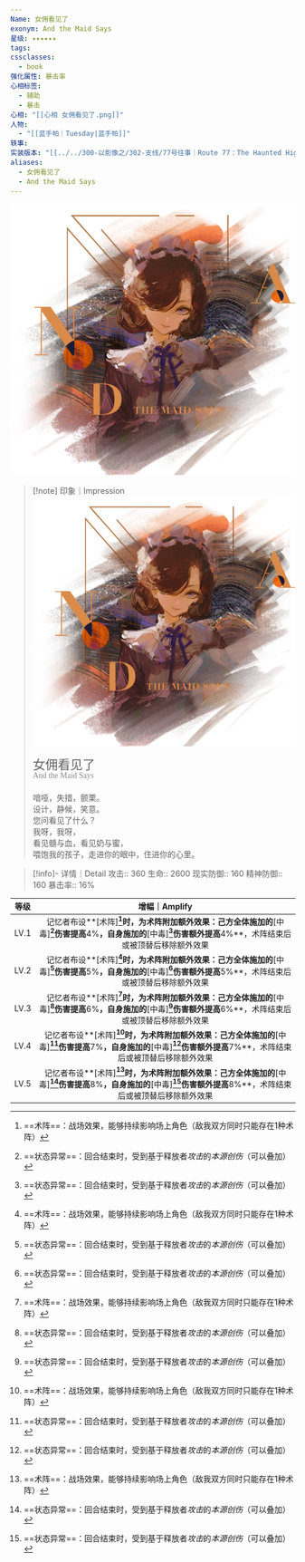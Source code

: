 ```yaml
---
Name: 女佣看见了
exonym: And the Maid Says
星级: ✦✦✦✦✦✦
tags: 
cssclasses:
  - book
强化属性: 暴击率
心相标签:
  - 辅助
  - 暴击
心相: "[[心相 女佣看见了.png]]"
人物:
  - "[[蓝手帕｜Tuesday|蓝手帕]]"
轶事: 
实装版本: "[[../../300-以影像之/302-支线/77号往事｜Route 77：The Haunted Highway|2.1｜77号往事]]"
aliases:
  - 女佣看见了
  - And the Maid Says
---
```

![cover](assets/女佣看见了｜And%20the%20Maid%20Says.assets/心相%20女佣看见了.png)

> [!note] 印象｜Impression
> ![心相 女佣看见了|inlL|300](assets/女佣看见了｜And%20the%20Maid%20Says.assets/心相%20女佣看见了.png)
> <p style="font-family: '家族宋', sans-serif; font-size: 22px; line-height: 0.75; text-indent: 0;">女佣看见了<br><span style="font-family: serif; font-size: 14px; color: #888888;">And the Maid Says</span></p>
> 
> 喑哑，失措，颤栗。  
> 设计，静候，笑意。  
> 您问看见了什么？  
> 我呀，我呀，  
> 看见髓与血，看见奶与蜜，  
> 喂饱我的孩子，走进你的眼中，住进你的心里。

> [!info]- 详情｜Detail
> 攻击:: 360
> 生命:: 2600
> 现实防御:: 160
> 精神防御:: 160
> 暴击率:: 16%

|  等级  |                                                增幅｜Amplify                                                 |
| :--: | :-------------------------------------------------------------------------------------------------------: |
| LV.1 | 记忆者布设**[术阵]**[^1]时，为术阵附加额外效果：己方全体施加的**[中毒]**[^2]伤害提高**4%**，自身施加的**[中毒]**[^2]伤害额外提高**4%**，术阵结束后或被顶替后移除额外效果 |
| LV.2 | 记忆者布设**[术阵]**[^1]时，为术阵附加额外效果：己方全体施加的**[中毒]**[^2]伤害提高**5%**，自身施加的**[中毒]**[^2]伤害额外提高**5%**，术阵结束后或被顶替后移除额外效果 |
| LV.3 | 记忆者布设**[术阵]**[^1]时，为术阵附加额外效果：己方全体施加的**[中毒]**[^2]伤害提高**6%**，自身施加的**[中毒]**[^2]伤害额外提高**6%**，术阵结束后或被顶替后移除额外效果 |
| LV.4 | 记忆者布设**[术阵]**[^1]时，为术阵附加额外效果：己方全体施加的**[中毒]**[^2]伤害提高**7%**，自身施加的**[中毒]**[^2]伤害额外提高**7%**，术阵结束后或被顶替后移除额外效果 |
| LV.5 | 记忆者布设**[术阵]**[^1]时，为术阵附加额外效果：己方全体施加的**[中毒]**[^2]伤害提高**8%**，自身施加的**[中毒]**[^2]伤害额外提高**8%**，术阵结束后或被顶替后移除额外效果 |

[^1]: ==术阵==：战场效果，能够持续影响场上角色（敌我双方同时只能存在1种术阵）
[^2]: ==状态异常==：回合结束时，受到基于释放者*攻击*的*本源创伤*（可以叠加）